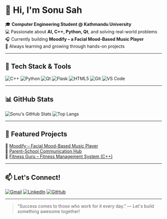 # 👋 Hi, I'm Sonu Sah

🎓 **Computer Engineering Student @ Kathmandu University**  
💻 Passionate about **AI, C++, Python, Qt**, and solving real-world problems  
🎧 Currently building **Moodify – a Facial Mood-Based Music Player**  
🌱 Always learning and growing through hands-on projects  

---

## 🚀 Tech Stack & Tools
![C++](https://img.shields.io/badge/C++-00599C?style=flat&logo=cplusplus&logoColor=white)
![Python](https://img.shields.io/badge/Python-3776AB?style=flat&logo=python&logoColor=white)
![Qt](https://img.shields.io/badge/Qt-41CD52?style=flat&logo=qt&logoColor=white)
![Flask](https://img.shields.io/badge/Flask-000000?style=flat&logo=flask&logoColor=white)
![HTML5](https://img.shields.io/badge/HTML5-E34F26?style=flat&logo=html5&logoColor=white)
![Git](https://img.shields.io/badge/Git-F05032?style=flat&logo=git&logoColor=white)
![VS Code](https://img.shields.io/badge/VSCode-007ACC?style=flat&logo=visual-studio-code&logoColor=white)

---

## 📊 GitHub Stats
![Sonu's GitHub Stats](https://github-readme-stats.vercel.app/api?username=sonusah88&show_icons=true&theme=tokyonight)
![Top Langs](https://github-readme-stats.vercel.app/api/top-langs/?username=sonusah88&layout=compact&theme=tokyonight)

---

## 📌 Featured Projects
🔹 [Moodify – Facial Mood-Based Music Player](https://github.com/sonusah88/moodify)  
🔹 [Parent-School Communication Hub](https://github.com/sonusah88/parent-school-hub)  
🔹 [Fitness Guru – Fitness Management System (C++)](https://github.com/sonusah88/fitness-guru)

---

## 📫 Let's Connect!
[![Gmail](https://img.shields.io/badge/Email-sonusah88@gmail.com-D14836?style=flat&logo=gmail&logoColor=white)](mailto:sonusah88@gmail.com)
[![LinkedIn](https://img.shields.io/badge/LinkedIn-sonusah88-blue?style=flat&logo=linkedin&logoColor=white)](https://linkedin.com/in/sonusah88)
[![GitHub](https://img.shields.io/badge/GitHub-sonusah88-181717?style=flat&logo=github&logoColor=white)](https://github.com/sonusah88)

---

> “Success comes to those who work for it every day.” — Let's build something awesome together!
